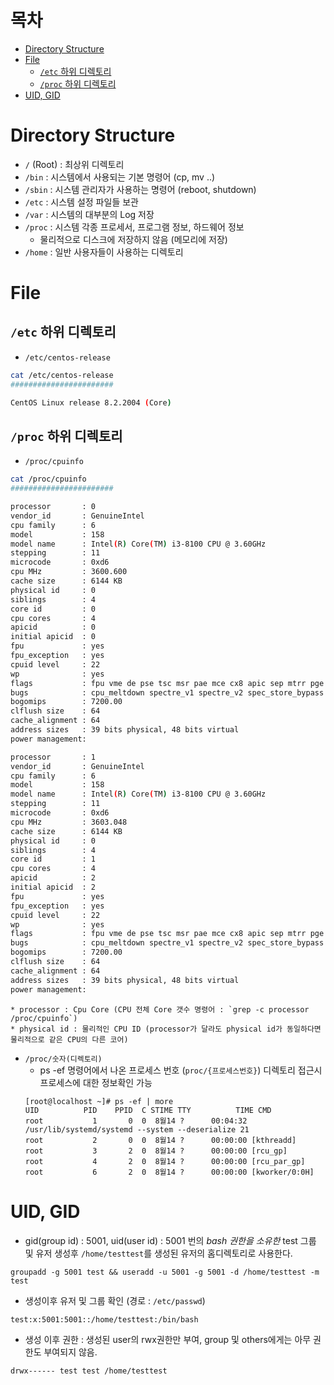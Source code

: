 # 목차
* [Directory Structure](#Directory-Structure)
* [File](#File)
    * [`/etc` 하위 디렉토리](#etc-하위-디렉토리)
    * [`/proc` 하위 디렉토리](#proc-하위-디렉토리)
* [UID, GID](#UID-GID)

# Directory Structure
* `/` (Root) : 최상위 디렉토리
* `/bin` : 시스템에서 사용되는 기본 명령어 (cp, mv ..)
* `/sbin` : 시스템 관리자가 사용하는 명령어 (reboot, shutdown)
* `/etc` : 시스템 설정 파일들 보관 
* `/var` : 시스템의 대부분의 Log 저장
* `/proc` : 시스템 각종 프로세서, 프로그램 정보, 하드웨어 정보 
    * 물리적으로 디스크에 저장하지 않음 (메모리에 저장)
* `/home` : 일반 사용자들이 사용하는 디렉토리

# File
## `/etc` 하위 디렉토리
* `/etc/centos-release` 
````bash
cat /etc/centos-release
#######################

CentOS Linux release 8.2.2004 (Core)
````

## `/proc` 하위 디렉토리 
* `/proc/cpuinfo` 
````bash
cat /proc/cpuinfo
#######################

processor       : 0
vendor_id       : GenuineIntel
cpu family      : 6
model           : 158
model name      : Intel(R) Core(TM) i3-8100 CPU @ 3.60GHz
stepping        : 11
microcode       : 0xd6
cpu MHz         : 3600.600
cache size      : 6144 KB
physical id     : 0
siblings        : 4
core id         : 0
cpu cores       : 4
apicid          : 0
initial apicid  : 0
fpu             : yes
fpu_exception   : yes
cpuid level     : 22
wp              : yes
flags           : fpu vme de pse tsc msr pae mce cx8 apic sep mtrr pge mca cmov pat pse36 clflush dts acpi mmx fxsr sse sse2 ss ht tm pbe syscall nx pdpe1gb rdtscp lm constant_tsc art arch_perfmon pebs bts rep_good nopl xtopology nonstop_tsc cpuid aperfmperf tsc_known_freq pni pclmulqdq dtes64 monitor ds_cpl vmx est tm2 ssse3 sdbg fma cx16 xtpr pdcm pcid sse4_1 sse4_2 x2apic movbe popcnt tsc_deadline_timer aes xsave avx f16c rdrand lahf_lm abm 3dnowprefetch cpuid_fault invpcid_single pti ssbd ibrs ibpb stibp tpr_shadow vnmi flexpriority ept vpid fsgsbase tsc_adjust bmi1 avx2 smep bmi2 erms invpcid mpx rdseed adx smap clflushopt intel_pt xsaveopt xsavec xgetbv1 xsaves dtherm arat pln pts hwp hwp_notify hwp_act_window hwp_epp md_clear flush_l1d
bugs            : cpu_meltdown spectre_v1 spectre_v2 spec_store_bypass l1tf mds swapgs itlb_multihit
bogomips        : 7200.00
clflush size    : 64
cache_alignment : 64
address sizes   : 39 bits physical, 48 bits virtual
power management:

processor       : 1
vendor_id       : GenuineIntel
cpu family      : 6
model           : 158
model name      : Intel(R) Core(TM) i3-8100 CPU @ 3.60GHz
stepping        : 11
microcode       : 0xd6
cpu MHz         : 3603.048
cache size      : 6144 KB
physical id     : 0
siblings        : 4
core id         : 1
cpu cores       : 4
apicid          : 2
initial apicid  : 2
fpu             : yes
fpu_exception   : yes
cpuid level     : 22
wp              : yes
flags           : fpu vme de pse tsc msr pae mce cx8 apic sep mtrr pge mca cmov pat pse36 clflush dts acpi mmx fxsr sse sse2 ss ht tm pbe syscall nx pdpe1gb                                                                                 rdtscp lm constant_tsc art arch_perfmon pebs bts rep_good nopl xtopology nonstop_tsc cpuid aperfmperf tsc_known_freq pni pclmulqdq dtes64 monitor ds_cpl vmx                                                                                 est tm2 ssse3 sdbg fma cx16 xtpr pdcm pcid sse4_1 sse4_2 x2apic movbe popcnt tsc_deadline_timer aes xsave avx f16c rdrand lahf_lm abm 3dnowprefetch cpuid_fau                                                                                lt invpcid_single pti ssbd ibrs ibpb stibp tpr_shadow vnmi flexpriority ept vpid fsgsbase tsc_adjust bmi1 avx2 smep bmi2 erms invpcid mpx rdseed adx smap clf                                                                                lushopt intel_pt xsaveopt xsavec xgetbv1 xsaves dtherm arat pln pts hwp hwp_notify hwp_act_window hwp_epp md_clear flush_l1d
bugs            : cpu_meltdown spectre_v1 spectre_v2 spec_store_bypass l1tf mds swapgs itlb_multihit
bogomips        : 7200.00
clflush size    : 64
cache_alignment : 64
address sizes   : 39 bits physical, 48 bits virtual
power management:

````
    * processor : Cpu Core (CPU 전체 Core 갯수 명령어 : `grep -c processor /proc/cpuinfo`)
    * physical id : 물리적인 CPU ID (processor가 달라도 physical id가 동일하다면 물리적으로 같은 CPU의 다른 코어)
* `/proc/숫자(디렉토리)` 
    * ps -ef 명령어에서 나온 프로세스 번호 (`proc/{프로세스번호}`) 디렉토리 접근시 프로세스에 대한 정보확인 가능
	````
    [root@localhost ~]# ps -ef | more
	UID          PID    PPID  C STIME TTY          TIME CMD
	root           1       0  0  8월14 ?      00:04:32 /usr/lib/systemd/systemd --system --deserialize 21
	root           2       0  0  8월14 ?      00:00:00 [kthreadd]
	root           3       2  0  8월14 ?      00:00:00 [rcu_gp]
	root           4       2  0  8월14 ?      00:00:00 [rcu_par_gp]
	root           6       2  0  8월14 ?      00:00:00 [kworker/0:0H]	
	````

	

# UID, GID
* gid(group id) : 5001, uid(user id) : 5001 번의 *bash 권한을 소유한* test 그룹 및 유저 생성후 `/home/testtest`를 생성된 유저의 홈디렉토리로 사용한다.
````
groupadd -g 5001 test && useradd -u 5001 -g 5001 -d /home/testtest -m test
````
* 생성이후 유저 및 그룹 확인 (경로 : `/etc/passwd`)
````
test:x:5001:5001::/home/testtest:/bin/bash
````
* 생성 이후 권한 : 생성된 user의 rwx권한만 부여, group 및 others에게는 아무 권한도 부여되지 않음.
````
drwx------ test test /home/testtest
````